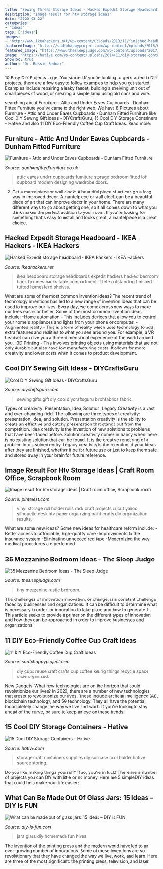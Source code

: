 ```yaml
---
title: "Sewing Thread Storage Ideas - Hacked Expedit Storage Headboard"
description: "Image result for htv storage ideas"
date: "2023-03-22"
categories:
- "ideas"
tags: ["ideas"]
images:
- "http://www.ikeahackers.net/wp-content/uploads/2013/11/finished-headboard-for-ikea-hackers.jpg"
featuredImage: "https://sadtohappyproject.com/wp-content/uploads/2015/04/DIY-keurig-k-cups-crafts-to-make-reuse-recycle-upcycle-art-and-craft10.jpg"
featured_image: "https://www.thesleepjudge.com/wp-content/uploads/2017/06/Rustic-Tiny-House.jpg"
image: "https://hative.com/wp-content/uploads/2014/11/diy-storage-containers/3-old-suitcase-craft-supplies-holder.jpg"
ShowToc: true
author: "Dr. Rossie Bednar"
---
```



10 Easy DIY Projects to get You started
If you're looking to get started in DIY projects, there are a few easy to follow examples to help you get started. Examples include repairing a leaky faucet, building a shelving unit out of small pieces of wood, or creating a simple lamp using old cans and wire.

	

		
searching about Furniture - Attic and Under Eaves Cupboards - Dunham Fitted Furniture you've came to the right web. We have 8 Pictures about Furniture - Attic and Under Eaves Cupboards - Dunham Fitted Furniture like Cool DIY Sewing Gift Ideas - DIYCraftsGuru, 15 Cool DIY Storage Containers - Hative and also 11 DIY Eco-Friendly Coffee Cup Craft Ideas. Read more:
		
    
## Furniture - Attic And Under Eaves Cupboards - Dunham Fitted Furniture

<img loading=lazy src="http://dunhamfittedfurniture.co.uk/wp-content/uploads/2014/01/home-office-cupboard-attic3.jpg" onerror="this.onerror=null;this.src='https://tse3.mm.bing.net/th?id=OIP.U7spiQFOQSOZcwh7xRfuRAHaJ4&amp;pid=15.1';" alt="Furniture - Attic and Under Eaves Cupboards - Dunham Fitted Furniture">

_Source: dunhamfittedfurniture.co.uk_

>attic eaves under cupboards furniture storage bedroom fitted loft cupboard modern designing wardrobe doors. 

	

2. Get a mantelpiece or wall clock: A beautiful piece of art can go a long way in improved decor.
A mantelpiece or wall clock can be a beautiful piece of art that can improve decor in your home. There are many different ways to go about getting one, so it all comes down to what you think makes the perfect addition to your room. If you're looking for something that's easy to install and looks great, a mantelpiece is a great choice.

    
## Hacked Expedit Storage Headboard - IKEA Hackers - IKEA Hackers

<img loading=lazy src="http://www.ikeahackers.net/wp-content/uploads/2013/11/finished-headboard-for-ikea-hackers.jpg" onerror="this.onerror=null;this.src='https://tse2.mm.bing.net/th?id=OIP.-M1p2EtjutsP-GGJ2SU-tQHaFj&amp;pid=15.1';" alt="Hacked Expedit storage headboard - IKEA Hackers - IKEA Hackers">

_Source: ikeahackers.net_

>ikea headboard storage headboards expedit hackers hacked bedroom hack brimnes hacks table compartment lit tete outstanding finished tufted homesfeed shelves. 

	

What are some of the most common invention ideas?
The recent trend of technology inventions has led to a new range of invention ideas that can be used to improve our lives. Every day, we come across new ways to make our lives easier or better. Some of the most common invention ideas include: 
-Home automation - This includes devices that allow you to control your home's appliances and lights from your phone or computer. 
-Augmented reality - This is a form of reality which uses technology to add extra features and realities to what you see around you. For example, a VR headset can give you a three-dimensional experience of the world around you. 
-3D Printing - This involves printing objects using materials that are not only durable but also have low manufacturing costs. It allows for more creativity and lower costs when it comes to product development.

    
## Cool DIY Sewing Gift Ideas - DIYCraftsGuru

<img loading=lazy src="https://www.diycraftsguru.com/wp-content/uploads/2016/03/06-sewing-gifts-featured-image.jpg" onerror="this.onerror=null;this.src='https://tse1.mm.bing.net/th?id=OIP.ZJ-OvAdf36MsbKNBsQX4uwHaLH&amp;pid=15.1';" alt="Cool DIY Sewing Gift Ideas - DIYCraftsGuru">

_Source: diycraftsguru.com_

>sewing gifts gift diy cool diycraftsguru birchfabrics fabric. 

	

Types of creativity: Presentation, Idea, Solution, Legacy
Creativity is a vast and ever-changing field. The following are three types of creativity: presentation, idea, and solution. Presentation creativity is the ability to create an effective and catchy presentation that stands out from the competition. Idea creativity is the invention of new solutions to problems that have been faced before. Solution creativity comes in handy when there is no existing solution that can be found. It is the creative rendering of a problem into a solved entity. Legacy creativity is the retention of your ideas after they are finished, whether it be for future use or just to keep them safe and stored away in your brain for future reference.

    
## Image Result For Htv Storage Ideas | Craft Room Office, Scrapbook Room

<img loading=lazy src="https://i.pinimg.com/736x/2f/e4/33/2fe43335b216a4ae58586f0a76759df7.jpg" onerror="this.onerror=null;this.src='https://tse1.mm.bing.net/th?id=OIP.T3oSGJxkjkT1v40gtI72UAHaJ3&amp;pid=15.1';" alt="Image result for htv storage ideas | Craft room office, Scrapbook room">

_Source: pinterest.com_

>vinyl storage roll holder rolls rack craft projects cricut yahoo silhouette desk htv paper organizing paint crafts diy organization results. 

	

What are some new ideas?
Some new ideas for healthcare reform include: 
-Better access to affordable, high-quality care 
-Improvements to the insurance system 
-Eliminating unneeded red tape 
-Modernizing the way medical procedures are performed

    
## 35 Mezzanine Bedroom Ideas - The Sleep Judge

<img loading=lazy src="https://www.thesleepjudge.com/wp-content/uploads/2017/06/Rustic-Tiny-House.jpg" onerror="this.onerror=null;this.src='https://tse1.mm.bing.net/th?id=OIP.qNeoweE_D_zFRXfjP-kZngHaJ4&amp;pid=15.1';" alt="35 Mezzanine Bedroom Ideas - The Sleep Judge">

_Source: thesleepjudge.com_

>tiny mezzanine rustic bedroom. 

	

The challenges of innovation
Innovation, or change, is a constant challenge faced by businesses and organizations. It can be difficult to determine what is necessary in order for innovation to take place and how to generate it. This article seeks to provide a primer on the different types of innovation and how they can be approached in order to improve businesses and organizations.

    
## 11 DIY Eco-Friendly Coffee Cup Craft Ideas

<img loading=lazy src="https://sadtohappyproject.com/wp-content/uploads/2015/04/DIY-keurig-k-cups-crafts-to-make-reuse-recycle-upcycle-art-and-craft10.jpg" onerror="this.onerror=null;this.src='https://tse2.mm.bing.net/th?id=OIP.kFMRyTXkH-owKbgwUUULdQHaMK&amp;pid=15.1';" alt="11 DIY Eco-Friendly Coffee Cup Craft Ideas">

_Source: sadtohappyproject.com_

>diy cups reuse craft crafts cup coffee keurig things recycle space dixie organized. 

	

New Gadgets: What new technologies are on the horizon that could revolutionize our lives?
In 2020, there are a number of new technologies that areset to revolutionize our lives. These include artificial intelligence (AI), blockchain technology, and 5G technology. They all have the potential tocompletely change the way we live and work. If you're lookingto stay ahead of the curve, be sure to keep an eye on these trends!

    
## 15 Cool DIY Storage Containers - Hative

<img loading=lazy src="https://hative.com/wp-content/uploads/2014/11/diy-storage-containers/3-old-suitcase-craft-supplies-holder.jpg" onerror="this.onerror=null;this.src='https://tse3.mm.bing.net/th?id=OIP.TKnGfSCWZWXl5ECbdYWwwwHaJ4&amp;pid=15.1';" alt="15 Cool DIY Storage Containers - Hative">

_Source: hative.com_

>storage craft containers supplies diy suitcase cool holder hative source storing. 

	

Do you like making things yourself? If so, you're in luck! There are a number of projects you can DIY with little or no money. Here are 5 simpleDIY ideas that could help make your life easier: 

    
## What Can Be Made Out Of Glass Jars: 15 Ideas – DIY Is FUN

<img loading=lazy src="http://diy-is-fun.com/wp-content/uploads/2015/04/041415_1701_Whatcanbema5.jpg" onerror="this.onerror=null;this.src='https://tse2.mm.bing.net/th?id=OIP.rOkmXfho4sZ1C8-Bp6WaqQHaJ4&amp;pid=15.1';" alt="What can be made out of glass jars: 15 ideas – DIY is FUN">

_Source: diy-is-fun.com_

>jars glass diy homemade fun hives. 

	

The invention of the printing press and the modern world have led to an ever-growing number of innovations. Some of these inventions are so revolutionary that they have changed the way we live, work, and learn. Here are three of the most significant: the printing press, television, and laser.

